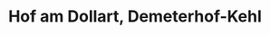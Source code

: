 ---
title: "Hof am Dollart, Demeterhof-Kehl"
url: /emden/hof-am-dollart-demeterhof-kehl/
shop: Hofladen
---